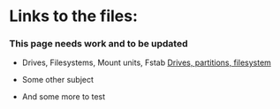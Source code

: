 # Links to the files:

### This page needs work and to be updated

- Drives, Filesystems, Mount units, Fstab
[Drives, partitions, filesystem](/drives_filesystems/drives-partitions.md)


  
- Some other subject
- And some more to test
